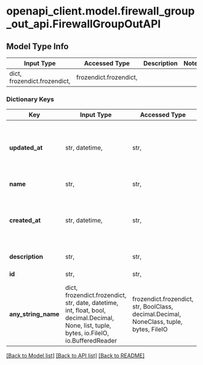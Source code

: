 # openapi_client.model.firewall_group_out_api.FirewallGroupOutAPI

## Model Type Info
Input Type | Accessed Type | Description | Notes
------------ | ------------- | ------------- | -------------
dict, frozendict.frozendict,  | frozendict.frozendict,  |  | 

### Dictionary Keys
Key | Input Type | Accessed Type | Description | Notes
------------ | ------------- | ------------- | ------------- | -------------
**updated_at** | str, datetime,  | str,  | Дата и время последнего обновления | value must conform to RFC-3339 date-time
**name** | str,  | str,  | Имя группы правил | 
**created_at** | str, datetime,  | str,  | Дата и время создания | value must conform to RFC-3339 date-time
**description** | str,  | str,  | Описание группы правил | 
**id** | str,  | str,  | Идентификатор группы правил | 
**any_string_name** | dict, frozendict.frozendict, str, date, datetime, int, float, bool, decimal.Decimal, None, list, tuple, bytes, io.FileIO, io.BufferedReader | frozendict.frozendict, str, BoolClass, decimal.Decimal, NoneClass, tuple, bytes, FileIO | any string name can be used but the value must be the correct type | [optional]

[[Back to Model list]](../../README.md#documentation-for-models) [[Back to API list]](../../README.md#documentation-for-api-endpoints) [[Back to README]](../../README.md)

